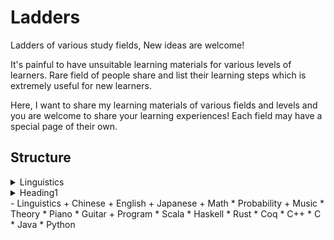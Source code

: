 # Ladders

Ladders of various study fields, New ideas are welcome!

It's painful to have unsuitable learning materials for various
levels of learners. Rare field of people share and list their learning
steps which is extremely useful for new learners.

Here, I want to share my learning materials of various fields and levels and
you are welcome to share your learning experiences! Each field may have a
special page of their own.

## Structure
<details>
<summary>Linguistics</summary>
+ <details>
    <summary>Chinese</summary>
    </details>
+ <details>
    <summary>English</summary>
    </details>

</details>



<details>
<summary>Heading1</summary>

some text
+ <details>
    <summary>Heading1.1</summary>

    some more text
    + <details>
        <summary>Heading1.1.1</summary>
        even more text
      </details>
   </details>
</details>
- Linguistics
  + Chinese
  + English
  + Japanese
  + Math
    * Probability
  + Music
    * Theory
    * Piano
    * Guitar
  + Program
    * Scala
    * Haskell
    * Rust
    * Coq
    * C++
    * C
    * Java
    * Python
